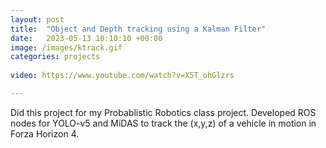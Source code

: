 ```yaml
---
layout: post
title:  "Object and Depth tracking using a Kalman Filter"
date:   2023-05-13 10:10:10 +00:00
image: /images/ktrack.gif
categories: projects
 
video: https://www.youtube.com/watch?v=X5T_ohGlzrs

---
```

Did this project for my Probablistic Robotics class project. Developed ROS nodes for YOLO-v5 and MiDAS to track the (x,y,z) of a vehicle in motion in Forza Horizon 4.
